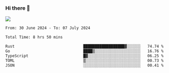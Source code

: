 ### Hi there 👋️

![](https://komarev.com/ghpvc/?username=Loner1024)

<!--START_SECTION:waka-->

```txt
From: 30 June 2024 - To: 07 July 2024

Total Time: 8 hrs 50 mins

Rust                              ██████████████████▓░░░░░░   74.74 %
Go                                ████▒░░░░░░░░░░░░░░░░░░░░   16.76 %
TypeScript                        █▓░░░░░░░░░░░░░░░░░░░░░░░   06.25 %
TOML                              ▒░░░░░░░░░░░░░░░░░░░░░░░░   00.73 %
JSON                              ░░░░░░░░░░░░░░░░░░░░░░░░░   00.41 %
```

<!--END_SECTION:waka-->



